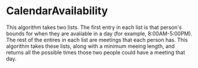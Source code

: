 # CalendarAvailability
This algorithm takes two lists. The first entry in each list is that person's bounds for when they are avaliable in a day (for example, 8:00AM-5:00PM).
The rest of the entires in each list are meetings that each person has.
This algorithm takes these lists, along with a minimum meeing length, and returns all the possible times those two people could have a meeting that day.

